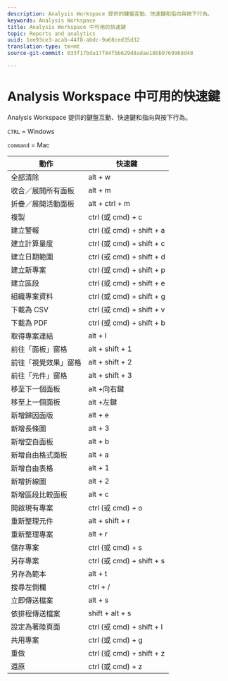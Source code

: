 ```yaml
---
description: Analysis Workspace 提供的鍵盤互動、快速鍵和指向與按下行為。
keywords: Analysis Workspace
title: Analysis Workspace 中可用的快速鍵
topic: Reports and analytics
uuid: 1ee93ce3-acab-44f8-abdc-9a68ced35d32
translation-type: tm+mt
source-git-commit: 033f17bda17f84fbb629d8adae18bb9769968d48

---
```



# Analysis Workspace 中可用的快速鍵

Analysis Workspace 提供的鍵盤互動、快速鍵和指向與按下行為。

`CTRL` = Windows

`command` = Mac

| 動作 | 快速鍵 |
|---|---|
| 全部清除 | alt + w |
| 收合／展開所有面板 | alt + m |
| 折疊／展開活動面板 | alt + ctrl + m |
| 複製 | ctrl (或 cmd) + c |
| 建立警報 | ctrl (或 cmd) + shift + a |
| 建立計算量度 | ctrl (或 cmd) + shift + c |
| 建立日期範圍 | ctrl (或 cmd) + shift + d |
| 建立新專案 | ctrl (或 cmd) + shift + p |
| 建立區段 | ctrl (或 cmd) + shift + e |
| 組織專案資料 | ctrl (或 cmd) + shift + g |
| 下載為 CSV | ctrl (或 cmd) + shift + v |
| 下載為 PDF | ctrl (或 cmd) + shift + b |
| 取得專案連結 | alt + l |
| 前往「面板」窗格 | alt + shift + 1 |
| 前往「視覺效果」窗格 | alt + shift + 2 |
| 前往「元件」窗格 | alt + shift + 3 |
| 移至下一個面板 | alt +向右鍵 |
| 移至上一個面板 | alt +左鍵 |
| 新增歸因面版 | alt + e |
| 新增長條圖 | alt + 3 |
| 新增空白面板 | alt + b |
| 新增自由格式面板 | alt + a |
| 新增自由表格 | alt + 1 |
| 新增折線圖 | alt + 2 |
| 新增區段比較面板 | alt + c |
| 開啟現有專案 | ctrl (或 cmd) + o |
| 重新整理元件 | alt + shift + r |
| 重新整理專案 | alt + r |
| 儲存專案 | ctrl (或 cmd) + s |
| 另存專案 | ctrl (或 cmd) + shift + s |
| 另存為範本 | alt + t |
| 搜尋左側欄 | ctrl + / |
| 立即傳送檔案 | alt + s |
| 依排程傳送檔案 | shift + alt + s |
| 設定為著陸頁面 | ctrl (或 cmd) + shift + l |
| 共用專案 | ctrl (或 cmd) + g |
| 重做 | ctrl (或 cmd) + shift + z |
| 還原 | ctrl (或 cmd) + z |
